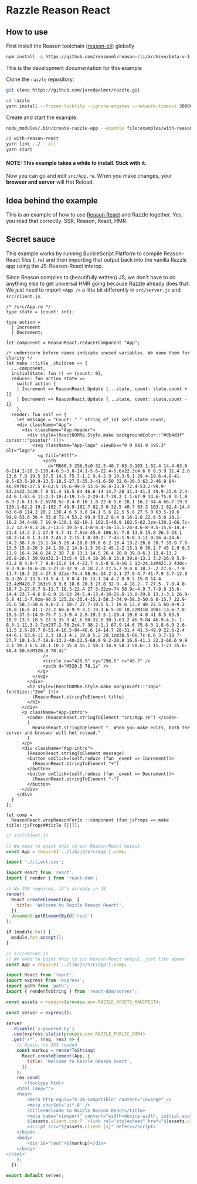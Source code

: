 # Razzle Reason React

## How to use
First install the Reason toolchain ([reason-cli](https://github.com/reasonml/reason-cli)) globally

```bash
npm install -g https://github.com/reasonml/reason-cli/archive/beta-v-1.13.6-bin-darwin.tar.gz
```

<!-- START install generated instructions please keep comment here to allow auto update -->
<!-- DON'T EDIT THIS SECTION, INSTEAD RE-RUN update-examples TO UPDATE -->
This is the development documentation for this example

Clone the `razzle` repository:

```bash
git clone https://github.com/jaredpalmer/razzle.git

cd razzle
yarn install --frozen-lockfile --ignore-engines --network-timeout 30000
```

Create and start the example:

```bash
node_modules/.bin/create-razzle-app --example file:examples/with-reason-react with-reason-react --no-install

cd with-reason-react
yarn link ../ --all
yarn start
```
<!-- END install generated instructions please keep comment here to allow auto update -->


#### NOTE: This example takes a while to install. Stick with it.

Now you can go and edit `src/App.re`. When you make changes, your **browser and server** will Hot Reload.


## Idea behind the example
This is an example of how to use [Reason React](https://github.com/reasonml/reason-react) and Razzle together. Yes, you read that correctly. SSR, Reason, React, HMR.

## Secret sauce
This example works by running BuckleScript Platform to compile Reason-React files (`.re`) and then importing that output back into the vanilla Razzle app using the JS-Reason-React interop.

Since Reason compiles to (beautifully written) JS, we don't have to do anything else to get universal HMR going because Razzle already does that. We just need to import `<App />` a litte bit differently in `src/server.js` and `src/client.js`.

```reason
/* /src/App.re */
type state = {count: int};

type action =
  | Increment
  | Decrement;

let component = ReasonReact.reducerComponent "App";

/* underscore before names indicate unused variables. We name them for clarity */
let make ::title _children => {
  ...component,
  initialState: fun () => {count: 0},
  reducer: fun action state =>
    switch action {
    | Increment => ReasonReact.Update {...state, count: state.count + 1}
    | Decrement => ReasonReact.Update {...state, count: state.count - 1}
    },
  render: fun self => {
    let message = "Count: " ^ string_of_int self.state.count;
    <div className="App">
      <div className="App-header">
        <div style=(ReactDOMRe.Style.make backgroundColor::"#db4d3f" cursor::"pointer" ())>
          <svg className="App-logo" viewBox="0 0 841.9 595.3" alt="logo">
            <g fill="#fff">
              <path
                d="M666.3 296.5c0-32.5-40.7-63.3-103.1-82.4 14.4-63.6 8-114.2-20.2-130.4-6.5-3.8-14.1-5.6-22.4-5.6v22.3c4.6 0 8.3.9 11.4 2.6 13.6 7.8 19.5 37.5 14.9 75.7-1.1 9.4-2.9 19.3-5.1 29.4-19.6-4.8-41-8.5-63.5-10.9-13.5-18.5-27.5-35.3-41.6-50 32.6-30.3 63.2-46.9 84-46.9V78c-27.5 0-63.5 19.6-99.9 53.6-36.4-33.8-72.4-53.2-99.9-53.2v22.3c20.7 0 51.4 16.5 84 46.6-14 14.7-28 31.4-41.3 49.9-22.6 2.4-44 6.1-63.6 11-2.3-10-4-19.7-5.2-29-4.7-38.2 1.1-67.9 14.6-75.8 3-1.8 6.9-2.6 11.5-2.6V78.5c-8.4 0-16 1.8-22.6 5.6-28.1 16.2-34.4 66.7-19.9 130.1-62.2 19.2-102.7 49.9-102.7 82.3 0 32.5 40.7 63.3 103.1 82.4-14.4 63.6-8 114.2 20.2 130.4 6.5 3.8 14.1 5.6 22.5 5.6 27.5 0 63.5-19.6 99.9-53.6 36.4 33.8 72.4 53.2 99.9 53.2 8.4 0 16-1.8 22.6-5.6 28.1-16.2 34.4-66.7 19.9-130.1 62-19.1 102.5-49.9 102.5-82.3zm-130.2-66.7c-3.7 12.9-8.3 26.2-13.5 39.5-4.1-8-8.4-16-13.1-24-4.6-8-9.5-15.8-14.4-23.4 14.2 2.1 27.9 4.7 41 7.9zm-45.8 106.5c-7.8 13.5-15.8 26.3-24.1 38.2-14.9 1.3-30 2-45.2 2-15.1 0-30.2-.7-45-1.9-8.3-11.9-16.4-24.6-24.2-38-7.6-13.1-14.5-26.4-20.8-39.8 6.2-13.4 13.2-26.8 20.7-39.9 7.8-13.5 15.8-26.3 24.1-38.2 14.9-1.3 30-2 45.2-2 15.1 0 30.2.7 45 1.9 8.3 11.9 16.4 24.6 24.2 38 7.6 13.1 14.5 26.4 20.8 39.8-6.3 13.4-13.2 26.8-20.7 39.9zm32.3-13c5.4 13.4 10 26.8 13.8 39.8-13.1 3.2-26.9 5.9-41.2 8 4.9-7.7 9.8-15.6 14.4-23.7 4.6-8 8.9-16.1 13-24.1zM421.2 430c-9.3-9.6-18.6-20.3-27.8-32 9 .4 18.2.7 27.5.7 9.4 0 18.7-.2 27.8-.7-9 11.7-18.3 22.4-27.5 32zm-74.4-58.9c-14.2-2.1-27.9-4.7-41-7.9 3.7-12.9 8.3-26.2 13.5-39.5 4.1 8 8.4 16 13.1 24 4.7 8 9.5 15.8 14.4 23.4zM420.7 163c9.3 9.6 18.6 20.3 27.8 32-9-.4-18.2-.7-27.5-.7-9.4 0-18.7.2-27.8.7 9-11.7 18.3-22.4 27.5-32zm-74 58.9c-4.9 7.7-9.8 15.6-14.4 23.7-4.6 8-8.9 16-13 24-5.4-13.4-10-26.8-13.8-39.8 13.1-3.1 26.9-5.8 41.2-7.9zm-90.5 125.2c-35.4-15.1-58.3-34.9-58.3-50.6 0-15.7 22.9-35.6 58.3-50.6 8.6-3.7 18-7 27.7-10.1 5.7 19.6 13.2 40 22.5 60.9-9.2 20.8-16.6 41.1-22.2 60.6-9.9-3.1-19.3-6.5-28-10.2zM310 490c-13.6-7.8-19.5-37.5-14.9-75.7 1.1-9.4 2.9-19.3 5.1-29.4 19.6 4.8 41 8.5 63.5 10.9 13.5 18.5 27.5 35.3 41.6 50-32.6 30.3-63.2 46.9-84 46.9-4.5-.1-8.3-1-11.3-2.7zm237.2-76.2c4.7 38.2-1.1 67.9-14.6 75.8-3 1.8-6.9 2.6-11.5 2.6-20.7 0-51.4-16.5-84-46.6 14-14.7 28-31.4 41.3-49.9 22.6-2.4 44-6.1 63.6-11 2.3 10.1 4.1 19.8 5.2 29.1zm38.5-66.7c-8.6 3.7-18 7-27.7 10.1-5.7-19.6-13.2-40-22.5-60.9 9.2-20.8 16.6-41.1 22.2-60.6 9.9 3.1 19.3 6.5 28.1 10.2 35.4 15.1 58.3 34.9 58.3 50.6-.1 15.7-23 35.6-58.4 50.6zM320.8 78.4z"
              />
              <circle cx="420.9" cy="296.5" r="45.7" />
              <path d="M520.5 78.1z" />
            </g>
          </svg>
        </div>
        <h2 style=(ReactDOMRe.Style.make marginLeft::"30px" fontSize::"2em" ())>
          (ReasonReact.stringToElement title)
        </h2>
      </div>
      <p className="App-intro">
        <code> (ReasonReact.stringToElement "src/App.re") </code>
        (
          ReasonReact.stringToElement ". When you make edits, both the server and broswer will hot reload."
        )
      </p>
      <div className="App-intro">
        (ReasonReact.stringToElement message)
        <button onClick=(self.reduce (fun _event => Increment))>
          (ReasonReact.stringToElement "+")
        </button>
        <button onClick=(self.reduce (fun _event => Decrement))>
          (ReasonReact.stringToElement "-")
        </button>
      </div>
    </div>
  }
};

let comp =
  ReasonReact.wrapReasonForJs ::component (fun jsProps => make title::jsProps##title [||]);

```

```js
// src/client.js

// We need to point this to our Reason-React output
const App = require('../lib/js/src/app').comp;

import './client.css';

import React from 'react';
import { render } from 'react-dom';

// No JSX required, it's already in JS.
render(
  React.createElement(App, {
    title: 'Welcome to Razzle Reason React!',
  }),
  document.getElementById('root')
);

if (module.hot) {
  module.hot.accept();
}
```


```js
// src/server.js
// We need to point this to our Reason-React output, just like above
const App = require('../lib/js/src/app').comp;

import React from 'react';
import express from 'express';
import path from 'path';
import { renderToString } from 'react-dom/server';

const assets = require(process.env.RAZZLE_ASSETS_MANIFEST);

const server = express();

server
  .disable('x-powered-by')
  .use(express.static(process.env.RAZZLE_PUBLIC_DIR))
  .get('/*', (req, res) => {
    // Again, no JSX needed
    const markup = renderToString(
      React.createElement(App, {
        title: 'Welcome to Razzle Reason React',
      })
    );
    res.send(
      `<!doctype html>
    <html lang="">
    <head>
        <meta http-equiv="X-UA-Compatible" content="IE=edge" />
        <meta charSet='utf-8' />
        <title>Welcome to Razzle Reason React</title>
        <meta name="viewport" content="width=device-width, initial-scale=1">
        ${assets.client.css ? `<link rel="stylesheet" href="${assets.client.css}">` : ''}
        <script src="${assets.client.js}" defer></script>
    </head>
    <body>
        <div id="root">${markup}</div>
    </body>
</html>`
    );
  });

export default server;
```
